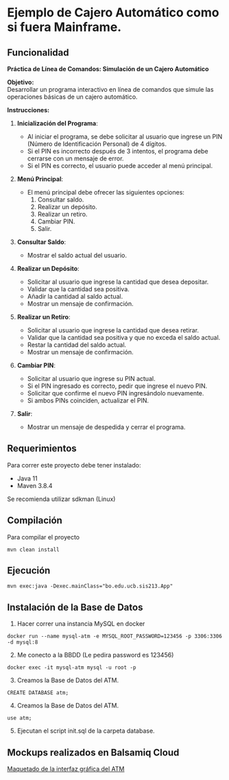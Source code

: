 # Ejemplo de Cajero Automático como si fuera Mainframe.

## Funcionalidad

**Práctica de Línea de Comandos: Simulación de un Cajero Automático**

**Objetivo:**  
Desarrollar un programa interactivo en línea de comandos que simule las operaciones básicas de un cajero automático.

**Instrucciones:**

1. **Inicialización del Programa**:
    * Al iniciar el programa, se debe solicitar al usuario que ingrese un PIN (Número de Identificación Personal) de 4 dígitos.
    * Si el PIN es incorrecto después de 3 intentos, el programa debe cerrarse con un mensaje de error.
    * Si el PIN es correcto, el usuario puede acceder al menú principal.

2. **Menú Principal**:
    * El menú principal debe ofrecer las siguientes opciones:
        1. Consultar saldo.
        2. Realizar un depósito.
        3. Realizar un retiro.
        4. Cambiar PIN.
        5. Salir.

3. **Consultar Saldo**:
    * Mostrar el saldo actual del usuario.

4. **Realizar un Depósito**:
    * Solicitar al usuario que ingrese la cantidad que desea depositar.
    * Validar que la cantidad sea positiva.
    * Añadir la cantidad al saldo actual.
    * Mostrar un mensaje de confirmación.

5. **Realizar un Retiro**:
    * Solicitar al usuario que ingrese la cantidad que desea retirar.
    * Validar que la cantidad sea positiva y que no exceda el saldo actual.
    * Restar la cantidad del saldo actual.
    * Mostrar un mensaje de confirmación.

6. **Cambiar PIN**:
    * Solicitar al usuario que ingrese su PIN actual.
    * Si el PIN ingresado es correcto, pedir que ingrese el nuevo PIN.
    * Solicitar que confirme el nuevo PIN ingresándolo nuevamente.
    * Si ambos PINs coinciden, actualizar el PIN.

7. **Salir**:
    * Mostrar un mensaje de despedida y cerrar el programa.



## Requerimientos

Para correr este proyecto debe tener instalado:

 - Java 11
 - Maven 3.8.4

Se recomienda utilizar sdkman (Linux)

## Compilación

Para compilar el proyecto

```
mvn clean install
```

## Ejecución

```
mvn exec:java -Dexec.mainClass="bo.edu.ucb.sis213.App"
```

## Instalación de la Base de Datos

1. Hacer correr una instancia MySQL en docker

```
docker run --name mysql-atm -e MYSQL_ROOT_PASSWORD=123456 -p 3306:3306 -d mysql:8
```

2. Me conecto a la BBDD (Le pedira password es 123456)

```
docker exec -it mysql-atm mysql -u root -p
```

3. Creamos la Base de Datos del ATM.

```
CREATE DATABASE atm;
```

4. Creamos la Base de Datos del ATM.

```
use atm;
```

5. Ejecutan el script init.sql de la carpeta database.

## Mockups realizados en Balsamiq Cloud

[Maquetado de la interfaz gráfica del ATM](https://balsamiq.cloud/sr6rry4/pkkbwmx)
